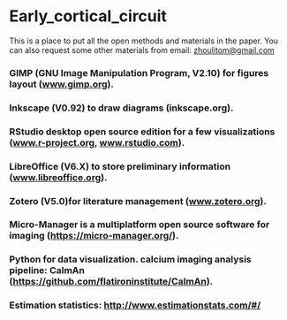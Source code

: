 # Early_cortical_circuit
This is a place to put all the open methods and materials in the paper. You can also request some other materials from email: zhoulitom@gmail.com


### GIMP (GNU Image Manipulation Program, V2.10) for figures layout (www.gimp.org). 
### Inkscape (V0.92) to draw diagrams (inkscape.org). 
### RStudio desktop open source edition for a few visualizations (www.r-project.org, www.rstudio.com). 
### LibreOffice (V6.X) to store preliminary information (www.libreoffice.org). 
### Zotero (V5.0)for literature management (www.zotero.org). 
### Micro-Manager is a multiplatform open source software for imaging (https://micro-manager.org/). 
### Python for data visualization. calcium imaging analysis pipeline: CaImAn (https://github.com/flatironinstitute/CaImAn). 
### Estimation statistics: http://www.estimationstats.com/#/
